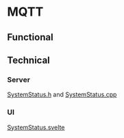 # MQTT

## Functional

## Technical

### Server

[SystemStatus.h](https://github.com/ewowi/MoonBase/blob/main/lib/framework/SystemStatus.h) and [SystemStatus.cpp](https://github.com/ewowi/MoonBase/blob/main/lib/framework/SystemStatus.cpp)

### UI

[SystemStatus.svelte](https://github.com/ewowi/MoonBase/blob/main/interface/src/routes/system/status/SystemStatus.svelte)
